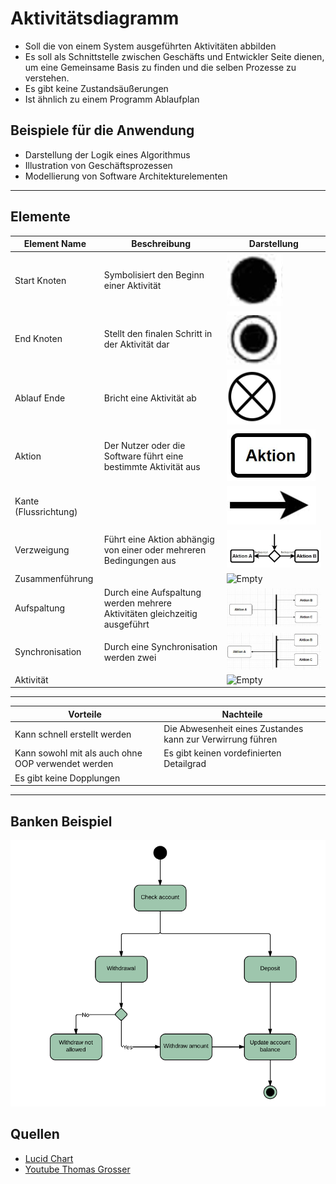 # Aktivitätsdiagramm

- Soll die von einem System ausgeführten Aktivitäten abbilden
- Es soll als Schnittstelle zwischen Geschäfts und Entwickler Seite dienen, um eine Gemeinsame Basis zu finden und die selben Prozesse zu verstehen.
- Es gibt keine Zustandsäußerungen
- Ist ähnlich zu einem Programm Ablaufplan

## Beispiele für die Anwendung
- Darstellung der Logik eines Algorithmus
- Illustration von Geschäftsprozessen
- Modellierung von Software Architekturelementen


---

## Elemente

|Element Name|Beschreibung|Darstellung|
|------------|------------|-----------|
|Start Knoten|Symbolisiert den Beginn einer Aktivität|![Empty](./image/Start_Button.PNG)|
|End Knoten|Stellt den finalen Schritt in der Aktivität dar|![Empty](./image/End_Knoten.PNG)|
|Ablauf Ende|Bricht eine Aktivität ab|![Empty](./image//Ablauf_Ende.PNG)|
|Aktion|Der Nutzer oder die Software führt eine bestimmte Aktivität aus|![Empty](./image//Action.PNG)|
|Kante (Flussrichtung)||![Empty](./image//Fluss_Richtung.PNG)|
|Verzweigung|Führt eine Aktion abhängig von einer oder mehreren Bedingungen aus|![Empty](./image/Verzweigung.PNG)|
|Zusammenführung||![Empty](./image/Zusammenf%C3%BChrung.PNG)|
|Aufspaltung|Durch eine Aufspaltung werden mehrere Aktivitäten gleichzeitig ausgeführt|![Empty](./image/Aufspaltung.PNG)|
|Synchronisation|Durch eine Synchronisation werden zwei |![Empty](./image/Synchronisation.PNG)|
|Aktivität||![Empty](./image/Aktivit%C3%A4t.PNG)|

---

|Vorteile|Nachteile|
|--------|---------|
|Kann schnell erstellt werden|Die Abwesenheit eines Zustandes kann zur Verwirrung führen|
|Kann sowohl mit als auch ohne OOP verwendet werden|Es gibt keinen vordefinierten Detailgrad|
|Es gibt keine Dopplungen||

---


## Banken Beispiel

![Empty](./image/Banken_Beispiel.PNG)

## Quellen

- [Lucid Chart](https://www.lucidchart.com/pages/de/uml-aktivitatsdiagramme)
- [Youtube Thomas Grosser](https://www.youtube.com/watch?v=q3xEiJzCLsg)


